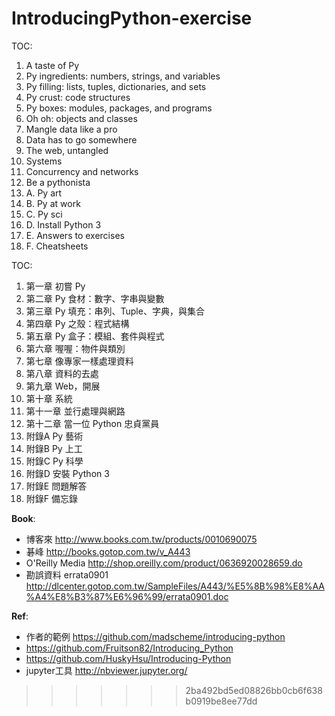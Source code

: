 ﻿# IntroducingPython-exercise

TOC:
1. A taste of Py
2. Py ingredients: numbers, strings, and variables
3. Py filling: lists, tuples, dictionaries, and sets
4. Py crust: code structures
5. Py boxes: modules, packages, and programs
6. Oh oh: objects and classes
7. Mangle data like a pro
8. Data has to go somewhere
9. The web, untangled
10. Systems
11. Concurrency and networks
12. Be a pythonista
13. A. Py art
14. B. Py at work
15. C. Py sci
16. D. Install Python 3
17. E. Answers to exercises
18. F. Cheatsheets

TOC:
1. 第一章 初嘗 Py
2. 第二章 Py 食材：數字、字串與變數
3. 第三章 Py 填充：串列、Tuple、字典，與集合
4. 第四章 Py 之殼：程式結構
5. 第五章 Py 盒子：模組、套件與程式
6. 第六章 喔喔：物件與類別
7. 第七章 像專家一樣處理資料
8. 第八章 資料的去處
9. 第九章 Web，開展
10. 第十章 系統
11. 第十一章 並行處理與網路
12. 第十二章 當一位 Python 忠貞黨員
13. 附錄A Py 藝術 
14. 附錄B Py 上工 
15. 附錄C Py 科學 
16. 附錄D 安裝 Python 3 
17. 附錄E 問題解答 
18. 附錄F 備忘錄

**Book**:
  * 博客來 http://www.books.com.tw/products/0010690075
  * 碁峰 http://books.gotop.com.tw/v_A443
  * O'Reilly Media http://shop.oreilly.com/product/0636920028659.do
  * 勘誤資料 errata0901 http://dlcenter.gotop.com.tw/SampleFiles/A443/%E5%8B%98%E8%AA%A4%E8%B3%87%E6%96%99/errata0901.doc


**Ref**:
  * 作者的範例 https://github.com/madscheme/introducing-python
  * https://github.com/Fruitson82/Introducing_Python
  * https://github.com/HuskyHsu/Introducing-Python
  * jupyter工具 http://nbviewer.jupyter.org/
>>>>>>> 2ba492bd5ed08826bb0cb6f638b0919be8ee77dd
